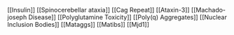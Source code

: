[[Insulin]]
[[Spinocerebellar ataxia]]
[[Cag Repeat]]
[[Ataxin-3]]
[[Machado-joseph Disease]]
[[Polyglutamine Toxicity]]
[[Poly(q) Aggregates]]
[[Nuclear Inclusion Bodies]]
[[Mataggs]]
[[Matibs]]
[[Mjd1]]
